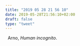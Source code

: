 ```yaml
---
title: "2019 05 28 21 56 10"
date: 2019-05-28T21:56:10+02:00
draft: false
type: "tweet"
---
```

<a href="https://music.apple.com/fr/album/human-incognito/1171932077" type="application/rss+xml" class="iconfont icon-music" title="rss"></a> &nbsp; Arno, *Human incognito*. 

